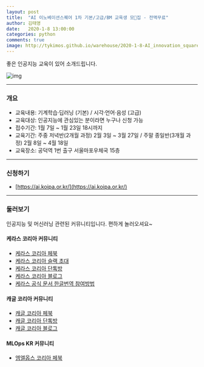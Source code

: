 ```yaml
---
layout: post
title:  "AI 이노베이션스퀘어 1차 기본/고급/BM 교육생 모집 - 전액무료"
author: 김태영
date:   2020-1-8 13:00:00
categories: python
comments: true
image: http://tykimos.github.io/warehouse/2020-1-8-AI_innovation_square_1st_1.jpg
---
```


좋은 인공지능 교육이 있어 소개드립니다. 

![img](http://tykimos.github.io/warehouse/2020-1-8-AI_innovation_square_1st_1.jpg)

--- 

### 개요

* 교육내용: 기계학습·딥러닝 (기본) / 시각·언어·음성 (고급)
* 교육대상: 인공지능에 관심있는 분이라면 누구나 신청 가능
* 접수기간: 1월 7일 ~ 1월 23일 18시까지
* 교육기간: 주중 저녁반(2개월 과정) 2월 3일 ~ 3월 27일 / 주말 종일반(3개월 과정) 2월 8일 ~ 4월 18일
* 교육장소: 공덕역 1번 출구 서울마포우체국 15층

---

### 신청하기

* [https://ai.koipa.or.kr/](https://ai.koipa.or.kr/)

---

### 둘러보기

인공지능 및 머신러닝 관련된 커뮤니티입니다. 편하게 놀러오셔요~

#### 케라스 코리아 커뮤니티

* [케라스 코리아 페북](https://www.facebook.com/groups/KerasKorea/)
* [케라스 코리아 슬랙 초대](https://join.slack.com/t/keraskorea/shared_invite/enQtNTUzMTUxMzIyMzg4LWQ3YmQ1YTdmNTYxOTAwZTExNmFmOGM3M2QyMjIyNzYwYTY2YTY2ZjBlNDNlZDdmMTU0NGVjYzFkMWYxNzE0ZDA)
* [케라스 코리아 단톡방](https://open.kakao.com/o/g93MSBV)
* [케라스 코리아 블로그](http://keraskorea.github.io)
* [케라스 공식 문서 한글번역 참여방법](https://tykimos.github.io/2019/02/06/Contribution_of_Keras_Document_to_Korean_Translation/)

#### 캐글 코리아 커뮤니티

* [캐글 코리아 페북](https://www.facebook.com/groups/KaggleKoreaOpenGroup/)
* [캐글 코리아 단톡방](https://open.kakao.com/o/gP24T89)
* [캐글 코리아 블로그](https://kaggle-kr.tistory.com/)

#### MLOps KR 커뮤니티

* [엠엘옵스 코리아 페북](https://www.facebook.com/groups/MLOpsKR/)
